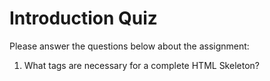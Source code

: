# Introduction Quiz

Please answer the questions below about the assignment:

1. What tags are necessary for a complete HTML Skeleton?
   <!DOCTYPE>
   <html>
   <head>
   <title>
   <body>
2. What type of content belongs within the `<head>` of an HTML document?
   meta info and the page title
3. What type of content belongs within the `<body>` of an HTML document?
   Various "containers" for things like pictures and paragraphs
4. Where must the `DOCTYPE` declaration appear in a valid HTML document?
   this is the first thing in an HTML doc
5. What tag is needed to load JavaScript scripts into an HTML document?
<script>
6. How do you use a script tag to load an external JavaScript file?
   <script src="javascriptFile.js"><script>
7. What is the purpose of the `console.log` method?
   this lets you view an output of some code in the terminal or console
8. Give an example of a JavaScript comment below (Refer to the Tips section below):

```javascript
// This is a javascript comment
```

## Tips:

1. How to write `Code Examples` in markdown

**for JS**:

```javascript
let data = "Howdy";
```

**for HTML**:

```html
<div>
  <p>This is text content</p>
</div>
```

**for CSS**:

```css
div {
  width: 100%;
}
```
